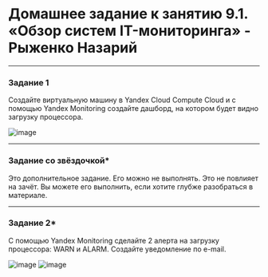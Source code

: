 
# Домашнее задание к занятию 9.1. «Обзор систем IT-мониторинга» - Рыженко Назарий

 ---
 
### Задание 1

Создайте виртуальную машину в Yandex Cloud Compute Cloud и с помощью Yandex Monitoring создайте дашборд, на котором будет видно загрузку процессора.

![image](https://user-images.githubusercontent.com/106932460/212774214-7fb823d2-6dd3-4153-894f-d4e5a4f266ac.png)

---

### Задание со звёздочкой*
Это дополнительное задание. Его можно не выполнять. Это не повлияет на зачёт. Вы можете его выполнить, если хотите глубже разобраться в материале.

---

### Задание 2*

С помощью Yandex Monitoring сделайте 2 алерта на загрузку процессора: WARN и ALARM. Создайте уведомление по e-mail.

![image](https://user-images.githubusercontent.com/106932460/212774942-62390dec-a0bf-4290-b5a0-cac84aa96e63.png)
![image](https://user-images.githubusercontent.com/106932460/212775307-3b29f439-2338-4bcb-8dcb-60c23b648f35.png)



